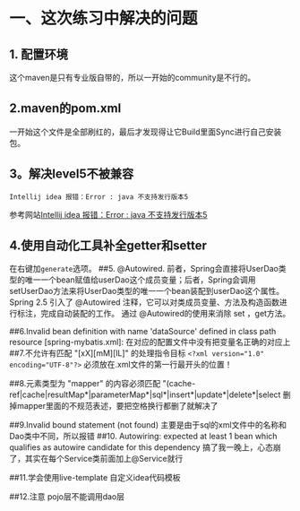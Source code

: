 # 一、这次练习中解决的问题
## 1. 配置环境
这个maven是只有专业版自带的，所以一开始的community是不行的。
## 2.maven的pom.xml
一开始这个文件是全部刷红的，最后才发现得让它Build里面Sync进行自己安装包。
## 3。解决level5不被兼容
    Intellij idea 报错：Error : java 不支持发行版本5
参考网站[Intellij idea 报错：Error : java 不支持发行版本5
](https://blog.csdn.net/qq_22076345/article/details/82392236)
## 4.使用自动化工具补全getter和setter
在右键加`generate`选项。
##5. @Autowired.
前者，Spring会直接将UserDao类型的唯一一个bean赋值给userDao这个成员变量；后者，Spring会调用setUserDao方法来将UserDao类型的唯一一个bean装配到userDao这个属性。
Spring 2.5 引入了 @Autowired 注释，它可以对类成员变量、方法及构造函数进行标注，完成自动装配的工作。 通过 @Autowired的使用来消除 set ，get方法。

##6.Invalid bean definition with name 'dataSource' defined in class path resource [spring-mybatis.xml]:
    在对应的配置文件中没有把变量名正确的对应上
##7.不允许有匹配 "[xX][mM][lL]" 的处理指令目标
`<?xml version="1.0" encoding="UTF-8"?>`
必须放在.xml文件的第一行最开头的位置！

##8.元素类型为 "mapper" 的内容必须匹配 "(cache-ref|cache|resultMap*|parameterMap*|sql*|insert*|update*|delete*|select
删掉mapper里面的不规范表述，要把空格换行都删了就解决了
 
 ##9.Invalid bound statement (not found)
 主要是由于sql的xml文件中的名称和Dao类中不同，所以报错
 ##10. Autowiring: expected at least 1 bean which qualifies as autowire candidate for this dependency
 搞了我一晚上，心态崩了，其实在每个Service类前面加上@Service就行

 ##11.学会使用live-template
 自定义idea代码模板
 
 ##12.注意
 pojo层不能调用dao层